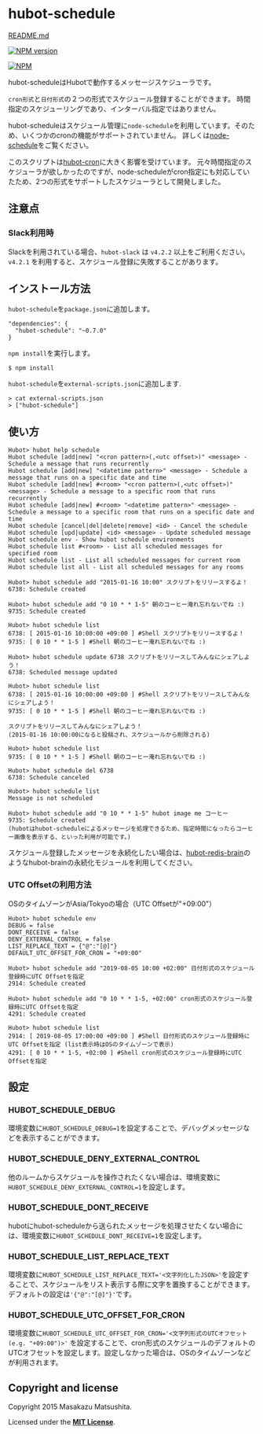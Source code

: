 # hubot-schedule

[README.md](README.md)

[![NPM version](https://badge.fury.io/js/hubot-schedule.png)](http://badge.fury.io/js/hubot-schedule)

[![NPM](https://nodei.co/npm/hubot-schedule.png?downloads=true)](https://nodei.co/npm/hubot-schedule/)

hubot-scheduleはHubotで動作するメッセージスケジューラです。

`cron形式`と`日付形式`の２つの形式でスケジュール登録することができます。
時間指定のスケジューリングであり、インターバル指定ではありません。

hubot-scheduleはスケジュール管理に`node-schedule`を利用しています。そのため、いくつかのcronの機能がサポートされていません。
詳しくは[node-schedule](https://github.com/mattpat/node-schedule)をご覧ください。

このスクリプトは[hubot-cron](https://github.com/miyagawa/hubot-cron)に大きく影響を受けています。
元々時間指定のスケジューラが欲しかったのですが、node-scheduleがcron指定にも対応していたため、2つの形式をサポートしたスケジューラとして開発しました。


## 注意点

### Slack利用時

Slackを利用されている場合、`hubot-slack` は `v4.2.2` 以上をご利用ください。`v4.2.1` を利用すると、スケジュール登録に失敗することがあります。


## インストール方法

`hubot-schedule`を`package.json`に追加します。

```
"dependencies": {
  "hubot-schedule": "~0.7.0"
}
```

`npm install`を実行します。

```
$ npm install
```

`hubot-schedule`を`external-scripts.json`に追加します.

```
> cat external-scripts.json
> ["hubot-schedule"]
```


## 使い方

```
Hubot> hubot help schedule
Hubot schedule [add|new] "<cron pattern>(,<utc offset>)" <message> - Schedule a message that runs recurrently
Hubot schedule [add|new] "<datetime pattern>" <message> - Schedule a message that runs on a specific date and time
Hubot schedule [add|new] #<room> "<cron pattern>(,<utc offset>)" <message> - Schedule a message to a specific room that runs recurrently
Hubot schedule [add|new] #<room> "<datetime pattern>" <message> - Schedule a message to a specific room that runs on a specific date and time
Hubot schedule [cancel|del|delete|remove] <id> - Cancel the schedule
Hubot schedule [upd|update] <id> <message> - Update scheduled message
Hubot schedule env - Show hubot schedule environments
Hubot schedule list #<room> - List all scheduled messages for specified room
Hubot schedule list - List all scheduled messages for current room
Hubot schedule list all - List all scheduled messages for any rooms

Hubot> hubot schedule add "2015-01-16 10:00" スクリプトをリリースするよ！
6738: Schedule created

Hubot> hubot schedule add "0 10 * * 1-5" 朝のコーヒー淹れ忘れないでね :)
9735: Schedule created

Hubot> hubot schedule list
6738: [ 2015-01-16 10:00:00 +09:00 ] #Shell スクリプトをリリースするよ！
9735: [ 0 10 * * 1-5 ] #Shell 朝のコーヒー淹れ忘れないでね :)

Hubot> hubot schedule update 6738 スクリプトをリリースしてみんなにシェアしよう！
6738: Scheduled message updated

Hubot> hubot schedule list
6738: [ 2015-01-16 10:00:00 +09:00 ] #Shell スクリプトをリリースしてみんなにシェアしよう！
9735: [ 0 10 * * 1-5 ] #Shell 朝のコーヒー淹れ忘れないでね :)

スクリプトをリリースしてみんなにシェアしよう！
(2015-01-16 10:00:00になると投稿され、スケジュールから削除される)

Hubot> hubot schedule list
9735: [ 0 10 * * 1-5 ] #Shell 朝のコーヒー淹れ忘れないでね :)

Hubot> hubot schedule del 6738
6738: Schedule canceled

Hubot> hubot schedule list
Message is not scheduled

Hubot> hubot schedule add "0 10 * * 1-5" hubot image me コーヒー
9735: Schedule created
(hubotはhubot-scheduleによるメッセージを処理できるため、指定時間になったらコーヒー画像を表示する、といった利用が可能です。)
```

スケジュール登録したメッセージを永続化したい場合は、[hubot-redis-brain](https://github.com/hubot-scripts/hubot-redis-brain)のようなhubot-brainの永続化モジュールを利用してください。

### UTC Offsetの利用方法

OSのタイムゾーンがAsia/Tokyoの場合（UTC Offsetが"+09:00"）

```
Hubot> hubot schedule env
DEBUG = false
DONT_RECEIVE = false
DENY_EXTERNAL_CONTROL = false
LIST_REPLACE_TEXT = {"@":"[@]"}
DEFAULT_UTC_OFFSET_FOR_CRON = "+09:00"

Hubot> hubot schedule add "2019-08-05 10:00 +02:00" 日付形式のスケジュール登録時にUTC Offsetを指定
2914: Schedule created

Hubot> hubot schedule add "0 10 * * 1-5, +02:00" cron形式のスケジュール登録時にUTC Offsetを指定
4291: Schedule created

Hubot> hubot schedule list
2914: [ 2019-08-05 17:00:00 +09:00 ] #Shell 日付形式のスケジュール登録時にUTC Offsetを指定 (list表示時はOSのタイムゾーンで表示)
4291: [ 0 10 * * 1-5, +02:00 ] #Shell cron形式のスケジュール登録時にUTC Offsetを指定
```


## 設定

### HUBOT_SCHEDULE_DEBUG

環境変数に`HUBOT_SCHEDULE_DEBUG=1`を設定することで、デバッグメッセージなどを表示することができます。

### HUBOT_SCHEDULE_DENY_EXTERNAL_CONTROL

他のルームからスケジュールを操作されたくない場合は、環境変数に`HUBOT_SCHEDULE_DENY_EXTERNAL_CONTROL=1`を設定します。

### HUBOT_SCHEDULE_DONT_RECEIVE

hubotにhubot-scheduleから送られたメッセージを処理させたくない場合には、環境変数に`HUBOT_SCHEDULE_DONT_RECEIVE=1`を設定します。

### HUBOT_SCHEDULE_LIST_REPLACE_TEXT

環境変数に`HUBOT_SCHEDULE_LIST_REPLACE_TEXT='<文字列化したJSON>'`を設定することで、スケジュールをリスト表示する際に文字を置換することができます。デフォルトの設定は`'{"@":"[@]"}'`です。

### HUBOT_SCHEDULE_UTC_OFFSET_FOR_CRON

環境変数に`HUBOT_SCHEDULE_UTC_OFFSET_FOR_CRON='<文字列形式のUTCオフセット(e.g. "+09:00")>'` を設定することで、cron形式のスケジュールのデフォルトのUTCオフセットを設定します。設定しなかった場合は、OSのタイムゾーンなどが利用されます。


## Copyright and license

Copyright 2015 Masakazu Matsushita.

Licensed under the **[MIT License](LICENSE)**.
